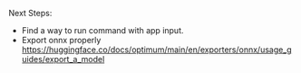 Next Steps:
- Find a way to run command with app input.
- Export onnx properly
https://huggingface.co/docs/optimum/main/en/exporters/onnx/usage_guides/export_a_model
